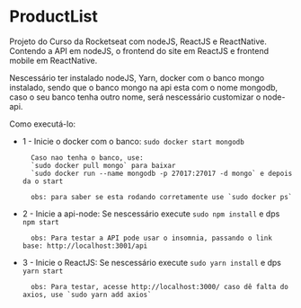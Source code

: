 # ProductList
Projeto do Curso da Rocketseat com nodeJS, ReactJS e ReactNative. Contendo a API em nodeJS, o frontend do site em ReactJS e frontend mobile em ReactNative.

Nescessário ter instalado nodeJS, Yarn, docker com o banco mongo instalado, sendo que o banco mongo na api esta com o nome mongodb, caso o seu banco tenha outro nome, será nescessário customizar o node-api.

Como executá-lo: 

* 1 - Inicie o docker com o banco: 
        `sudo docker start mongodb`

        Caso nao tenha o banco, use:
        `sudo docker pull mongo` para baixar
        `sudo docker run --name mongodb -p 27017:27017 -d mongo` e depois da o start

        obs: para saber se esta rodando corretamente use `sudo docker ps`

* 2 - Inicie a api-node:
        Se nescessário execute `sudo npm install` e dps `npm start`
        
        obs: Para testar a API pode usar o insomnia, passando o link base: http://localhost:3001/api


* 3 - Inicie o ReactJS:
        Se nescessário execute `sudo yarn install` e dps `yarn start`

        obs: Para testar, acesse http://localhost:3000/ caso dê falta do axios, use `sudo yarn add axios` 